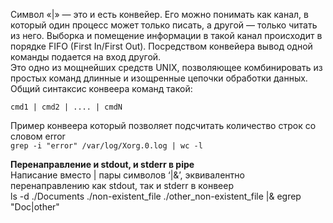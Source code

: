 Символ «|» — это и есть конвейер. Его можно понимать как канал, в который один процесс может только писать, а другой — только читать из него. Выборка и помещение информации в такой канал происходит в порядке FIFO (First In/First Out). Посредством конвейера вывод одной команды подается на вход другой.  
Это одно из мощнейших средств UNIX, позволяющее комбинировать из простых команд длинные и изощренные цепочки обработки данных.  
Общий синтаксис конвеера команд такой:


 `cmd1 | cmd2 | .... | cmdN`


Пример конвеера который позволяет подсчитать количество строк со словом error  
`grep -i "error" /var/log/Xorg.0.log | wc -l`


**Перенаправление и stdout, и stderr в pipe**  
Написание вместо | пары символов ‘|&’, эквивалентно перенаправлению как stdout, так и stderr в конвеер  
ls -d ./Documents ./non-existent\_file ./other\_non-existent\_file |& egrep "Doc|other"

